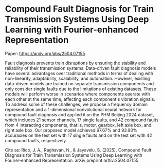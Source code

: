# Compound Fault Diagnosis for Train Transmission Systems Using Deep Learning with Fourier-enhanced Representation
Paper: https://arxiv.org/abs/2504.07155

Fault diagnosis prevents train disruptions by ensuring the stability and reliability of their transmission systems. Data-driven fault diagnosis models have several advantages over traditional methods in terms of dealing with non-linearity, adaptability, scalability, and automation. However, existing data-driven models are trained on separate transmission components and only consider single faults due to the limitations of existing datasets. These models will perform worse in scenarios where components operate with each other at the same time, affecting each component's vibration signals. To address some of these challenges, we propose a frequency domain representation and a 1-dimensional convolutional neural network for compound fault diagnosis and applied it on the PHM Beijing 2024 dataset, which includes 21 sensor channels, 17 single faults, and 42 compound faults from 4 interacting components, that is, motor, gearbox, left axle box, and right axle box. Our proposed model achieved 97.67% and 93.93% accuracies on the test set with 17 single faults and on the test set with 42 compound faults, respectively.

Cite as: Rico, J. A., Raghavan, N., & Jayavelu, S. (2025). Compound Fault Diagnosis for Train Transmission Systems Using Deep Learning with Fourier-enhanced Representation. arXiv preprint arXiv:2504.07155.
